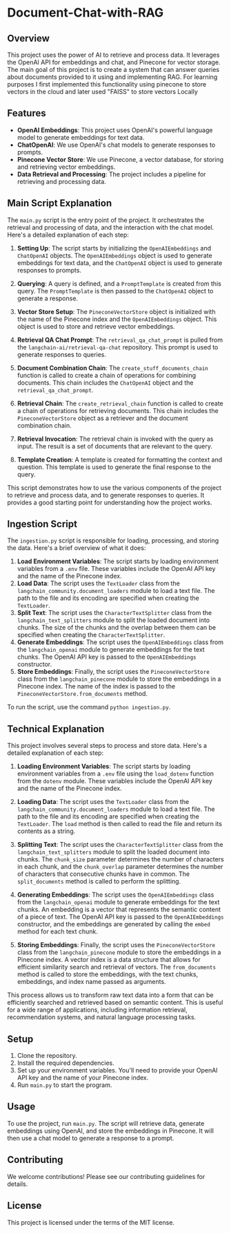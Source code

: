 # Document-Chat-with-RAG

## Overview

This project uses the power of AI to retrieve and process data. It leverages the OpenAI API for embeddings and chat, and Pinecone for vector storage. The main goal of this project is to create a system that can answer queries about documents provided to it using and implementing RAG. For learning purposes I first implemented this functionality using pinecone to store vectors in the cloud and later used "FAISS" to store vectors Locally

## Features

- **OpenAI Embeddings**: This project uses OpenAI's powerful language model to generate embeddings for text data.
- **ChatOpenAI**: We use OpenAI's chat models to generate responses to prompts.
- **Pinecone Vector Store**: We use Pinecone, a vector database, for storing and retrieving vector embeddings.
- **Data Retrieval and Processing**: The project includes a pipeline for retrieving and processing data.

## Main Script Explanation

The `main.py` script is the entry point of the project. It orchestrates the retrieval and processing of data, and the interaction with the chat model. Here's a detailed explanation of each step:

1. **Setting Up**: The script starts by initializing the `OpenAIEmbeddings` and `ChatOpenAI` objects. The `OpenAIEmbeddings` object is used to generate embeddings for text data, and the `ChatOpenAI` object is used to generate responses to prompts.

2. **Querying**: A query is defined, and a `PromptTemplate` is created from this query. The `PromptTemplate` is then passed to the `ChatOpenAI` object to generate a response.

3. **Vector Store Setup**: The `PineconeVectorStore` object is initialized with the name of the Pinecone index and the `OpenAIEmbeddings` object. This object is used to store and retrieve vector embeddings.

4. **Retrieval QA Chat Prompt**: The `retrieval_qa_chat_prompt` is pulled from the `langchain-ai/retrieval-qa-chat` repository. This prompt is used to generate responses to queries.

5. **Document Combination Chain**: The `create_stuff_documents_chain` function is called to create a chain of operations for combining documents. This chain includes the `ChatOpenAI` object and the `retrieval_qa_chat_prompt`.

6. **Retrieval Chain**: The `create_retrieval_chain` function is called to create a chain of operations for retrieving documents. This chain includes the `PineconeVectorStore` object as a retriever and the document combination chain.

7. **Retrieval Invocation**: The retrieval chain is invoked with the query as input. The result is a set of documents that are relevant to the query.

8. **Template Creation**: A template is created for formatting the context and question. This template is used to generate the final response to the query.

This script demonstrates how to use the various components of the project to retrieve and process data, and to generate responses to queries. It provides a good starting point for understanding how the project works.

## Ingestion Script

The `ingestion.py` script is responsible for loading, processing, and storing the data. Here's a brief overview of what it does:

1. **Load Environment Variables**: The script starts by loading environment variables from a `.env` file. These variables include the OpenAI API key and the name of the Pinecone index.
2. **Load Data**: The script uses the `TextLoader` class from the `langchain_community.document_loaders` module to load a text file. The path to the file and its encoding are specified when creating the `TextLoader`.
3. **Split Text**: The script uses the `CharacterTextSplitter` class from the `langchain_text_splitters` module to split the loaded document into chunks. The size of the chunks and the overlap between them can be specified when creating the `CharacterTextSplitter`.
4. **Generate Embeddings**: The script uses the `OpenAIEmbeddings` class from the `langchain_openai` module to generate embeddings for the text chunks. The OpenAI API key is passed to the `OpenAIEmbeddings` constructor.
5. **Store Embeddings**: Finally, the script uses the `PineconeVectorStore` class from the `langchain_pinecone` module to store the embeddings in a Pinecone index. The name of the index is passed to the `PineconeVectorStore.from_documents` method.

To run the script, use the command `python ingestion.py`.

## Technical Explanation

This project involves several steps to process and store data. Here's a detailed explanation of each step:

1. **Loading Environment Variables**: The script starts by loading environment variables from a `.env` file using the `load_dotenv` function from the `dotenv` module. These variables include the OpenAI API key and the name of the Pinecone index.

2. **Loading Data**: The script uses the `TextLoader` class from the `langchain_community.document_loaders` module to load a text file. The path to the file and its encoding are specified when creating the `TextLoader`. The `load` method is then called to read the file and return its contents as a string.

3. **Splitting Text**: The script uses the `CharacterTextSplitter` class from the `langchain_text_splitters` module to split the loaded document into chunks. The `chunk_size` parameter determines the number of characters in each chunk, and the `chunk_overlap` parameter determines the number of characters that consecutive chunks have in common. The `split_documents` method is called to perform the splitting.

4. **Generating Embeddings**: The script uses the `OpenAIEmbeddings` class from the `langchain_openai` module to generate embeddings for the text chunks. An embedding is a vector that represents the semantic content of a piece of text. The OpenAI API key is passed to the `OpenAIEmbeddings` constructor, and the embeddings are generated by calling the `embed` method for each text chunk.

5. **Storing Embeddings**: Finally, the script uses the `PineconeVectorStore` class from the `langchain_pinecone` module to store the embeddings in a Pinecone index. A vector index is a data structure that allows for efficient similarity search and retrieval of vectors. The `from_documents` method is called to store the embeddings, with the text chunks, embeddings, and index name passed as arguments.

This process allows us to transform raw text data into a form that can be efficiently searched and retrieved based on semantic content. This is useful for a wide range of applications, including information retrieval, recommendation systems, and natural language processing tasks.

## Setup

1. Clone the repository.
2. Install the required dependencies.
3. Set up your environment variables. You'll need to provide your OpenAI API key and the name of your Pinecone index.
4. Run `main.py` to start the program.

## Usage

To use the project, run `main.py`. The script will retrieve data, generate embeddings using OpenAI, and store the embeddings in Pinecone. It will then use a chat model to generate a response to a prompt.

## Contributing

We welcome contributions! Please see our contributing guidelines for details.

## License

This project is licensed under the terms of the MIT license.
